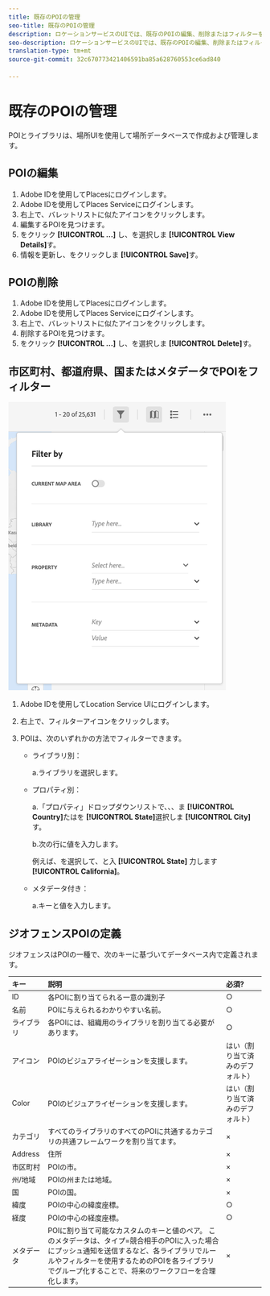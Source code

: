 ```yaml
---
title: 既存のPOIの管理
seo-title: 既存のPOIの管理
description: ロケーションサービスのUIでは、既存のPOIの編集、削除またはフィルターを実行できます。
seo-description: ロケーションサービスのUIでは、既存のPOIの編集、削除またはフィルターを実行できます。
translation-type: tm+mt
source-git-commit: 32c670773421406591ba85a628760553ce6ad840

---
```



# 既存のPOIの管理

POIとライブラリは、場所UIを使用して場所データベースで作成および管理します。

## POIの編集

1. Adobe IDを使用してPlacesにログインします。
1. Adobe IDを使用してPlaces Serviceにログインします。
1. 右上で、バレットリストに似たアイコンをクリックします。
1. 編集するPOIを見つけます。
1. をクリック **[!UICONTROL ...]** し、を選択しま **[!UICONTROL View Details]**&#x200B;す。
1. 情報を更新し、をクリックしま **[!UICONTROL Save]**&#x200B;す。

## POIの削除

1. Adobe IDを使用してPlacesにログインします。
1. Adobe IDを使用してPlaces Serviceにログインします。
1. 右上で、バレットリストに似たアイコンをクリックします。
1. 削除するPOIを見つけます。
1. をクリック **[!UICONTROL ...]** し、を選択しま **[!UICONTROL Delete]**&#x200B;す。

## 市区町村、都道府県、国またはメタデータでPOIをフィルター

![POIをフィルターする](/help/assets/filter_poi.png)

1. Adobe IDを使用してLocation Service UIにログインします。
1. 右上で、フィルターアイコンをクリックします。
1. POIは、次のいずれかの方法でフィルターできます。

   * ライブラリ別：

      a.ライブラリを選択します。

   * プロパティ別：

      a.「プロパティ」ドロップダウンリストで、、、ま **[!UICONTROL Country]**&#x200B;たはを **[!UICONTROL State]**&#x200B;選択しま **[!UICONTROL City]**&#x200B;す。

      b.次の行に値を入力します。

      例えば、を選択して、と入 **[!UICONTROL State]** 力します **[!UICONTROL California]**。

   * メタデータ付き：

      a.キーと値を入力します。

## ジオフェンスPOIの定義

ジオフェンスはPOIの一種で、次のキーに基づいてデータベース内で定義されます。

| キー | 説明 | 必須? |
| :--- | :--- | :--- |
| ID | 各POIに割り当てられる一意の識別子 | ○ |
| 名前 | POIに与えられるわかりやすい名前。 | ○ |
| ライブラリ | 各POIには、組織用のライブラリを割り当てる必要があります。 | ○ |
| アイコン | POIのビジュアライゼーションを支援します。 | はい（割り当て済みのデフォルト） |
| Color | POIのビジュアライゼーションを支援します。 | はい（割り当て済みのデフォルト） |
| カテゴリ | すべてのライブラリのすべてのPOIに共通するカテゴリの共通フレームワークを割り当てます。 | × |
| Address | 住所 | × |
| 市区町村 | POIの市。 | × |
| 州/地域 | POIの州または地域。 | × |
| 国 | POIの国。 | × |
| 緯度 | POIの中心の緯度座標。 | ○ |
| 経度 | POIの中心の経度座標。 | ○ |
| メタデータ | POIに割り当て可能なカスタムのキーと値のペア。 このメタデータは、タイプ=競合相手のPOIに入った場合にプッシュ通知を送信するなど、各ライブラリでルールやフィルターを使用するためのPOIを各ライブラリでグループ化することで、将来のワークフローを合理化します。 | × |

